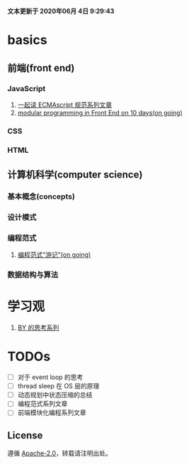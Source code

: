 **文本更新于 2020年06月 4日  9:29:43**
# basics
## 前端(front end)
### JavaScript
1. [一起读 ECMAscript 规范系列文章](./integration/es-specification-together.md)
2. [modular programming in Front End on 10 days(on going)]()
### CSS

### HTML

## 计算机科学(computer science)
### 基本概念(concepts)

### 设计模式

### 编程范式
1. [编程范式“游记”(on going)]()

### 数据结构与算法

# 学习观
1. [BY 的思考系列](integration/by-thinking-series.md)

# TODOs
- [ ] 对于 event loop 的思考
- [ ] thread sleep 在 OS 层的原理
- [ ] 动态规划中状态压缩的总结
- [ ] 编程范式系列文章
- [ ] 前端模块化编程系列文章

## License
遵循 [Apache-2.0](https://github.com/azl397985856/leetcode/blob/master/LICENSE.txt)，转载请注明出处。
